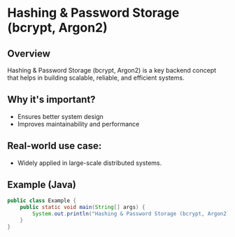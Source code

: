 # Hashing & Password Storage (bcrypt, Argon2)

## Overview
Hashing & Password Storage (bcrypt, Argon2) is a key backend concept that helps in building scalable, reliable, and efficient systems.

## Why it's important?
- Ensures better system design
- Improves maintainability and performance

## Real-world use case:
- Widely applied in large-scale distributed systems.

## Example (Java)
```java
public class Example {
    public static void main(String[] args) {
        System.out.println("Hashing & Password Storage (bcrypt, Argon2) example running...");
    }
}
```
